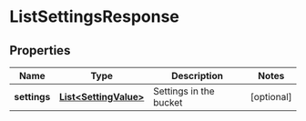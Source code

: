 
# ListSettingsResponse

## Properties
Name | Type | Description | Notes
------------ | ------------- | ------------- | -------------
**settings** | [**List&lt;SettingValue&gt;**](SettingValue.md) | Settings in the bucket |  [optional]



